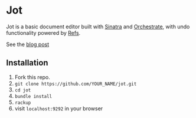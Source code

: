 # Jot

Jot is a basic document editor built with [Sinatra](http://www.sinatrarb.com/) and [Orchestrate](https://orchestrate.io/), with undo functionality powered by [Refs](https://orchestrate.io/docs/apiref#refs).

See the [blog post](https://orchestrate.io/blog/2015/02/09/simple-version-control/)

## Installation

1. Fork this repo.
2. `git clone https://github.com/YOUR_NAME/jot.git`
3. `cd jot`
4. `bundle install`
5. `rackup`
6. visit `localhost:9292` in your browser

